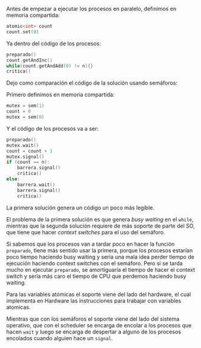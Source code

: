 Antes de empezar a ejecutar los procesos en paralelo, definimos en memoria compartida: 

```c
atomic<int> count
count.set(0)
```

Ya dentro del código de los procesos: 

```c
preparado()
count.getAndInc()
while(count.getAndAdd(0) != n){}
critica()
```

Dejo como comparación el código de la solución usando semáforos: 

Primero definimos en memoria compartida:

```c
mutex = sem(1)
count = 0
mutex = sem(0)
```

Y el código de los procesos va a ser:

```c
preparado()
mutex.wait()
count = count + 1
mutex.signal()
if (count == n):
    barrera.signal()
    critica()
else:
    barrera.wait()
    barrera.signal()
    critica()
```

La primera solución genera un código un poco más legible. 

El problema de la primera solución es que genera *busy waiting* en el `while`, mientras que la segunda solución requiere de más soporte de parte del SO, que tiene que hacer *context switches* para el uso del semáforo. 

Si sabemos que los procesos van a tardar poco en hacer la función `preparado`, tiene más sentido usar la primera, porque los procesos estarían poco tiempo haciendo busy waiting y sería una mala idea perder tiempo de ejecución haciendo context switches con el semáforo. Pero si se tarda mucho en ejecutar `preparado`, se amortiguaría el tiempo de hacer el context switch y sería más caro el tiempo de CPU que perdemos haciendo busy waiting. 

Para las variables atómicas el soporte viene del lado del hardware, el cual implementa en Hardware las instrucciones para trabajar con variables atomicas.

Mientras que con los semáforos el soporte viene del lado del sistema operativo, que con el scheduler se encarga de encolar a los procesos que hacen `wait` y luego se encarga de despertar a alguno de los procesos encolados cuando alguien hace un `signal`.

